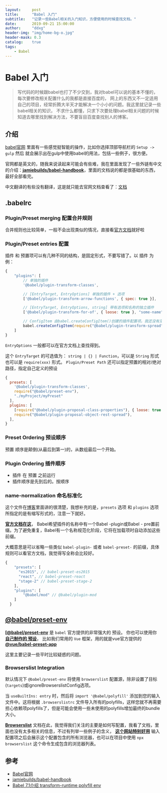 ```yaml
---
layout:     post
title:      "Babel 入门"
subtitle:   "记录一些Babel相关的入门知识，方便使用的时候查找文档。"
date:       2019-09-21 15:00:00
author:     "ddxg"
header-img: "img/home-bg-o.jpg"
header-mask: 0.3
catalog:    true
tags:
    - Babel
---
```


# Babel 入门

> 写代码的时候跟babel也打了不少交到，我对babel可以说的基本不懂的，每次要修改相关配置什么的我都是直接百度的，
> 网上的东西又不一定适用自己的项目，经常折腾大半天才能解决一个小小的问题。我这里就记录一些babel相关的知识，
> 不求什么都懂，只求下次要处理babel相关问题的时候知道去哪里找到解决方法，不要盲目百度查找别人的博客。


## 介绍

[babel官网](https://babeljs.io/) 里面有一些感觉挺智能的操作，比如你选择顶部导航栏的 `Setup -> gulp` 然后
就会展示出在gulp中使用babel的用法，包括一些例子，很方便。

官网都是英文的，随我来说读起来可能会有些难，我在里面发现了一些外链有中文的介绍：**[jamiebuilds/babel-handbook](https://github.com/jamiebuilds/babel-handbook/tree/master/translations/zh-Hans)**，里面的文档说的都是很基础的东西，最好全部看完。

中文翻译的有些没有翻译，这是就只能去官网文档查看了：[文档](https://babeljs.io/docs/en/)


## .babelrc

### Plugin/Preset merging 配置合并规则

合并规则也比较简单，一般不会出现类似的情况，直接看[官方文档](https://babeljs.io/docs/en/options#plugin-preset-merging)就好啦


### Plugin/Preset entries 配置

插件 和 预置项可以有几种不同的结构，是固定形式，不要写错了。以 插件 为例：

``` javascript
{
    "plugins": [
        // 单独的插件
        '@babel/plugin-transform-classes',

        // [EntryTarget, EntryOptions] 单独的插件 + 选项
        ['@babel/plugin-transform-arrow-functions', { spec: true }],

        // [EntryTarget, EntryOptions, string] 带有选项和名称的独立插件
        ['@babel/plugin-transform-for-of', { loose: true }, "some-name"],

        // ConfigItem 由babel.createConfigItem()创建的插件配置项。我还没有见过这种配置
        babel.createConfigItem(require("@babel/plugin-transform-spread")),
    ]
}
```
`EntryOptions` 一般都可以在官方文档上查找得到。


这个 `EntryTarget` 的可选值为： `string | {} | Function`，可以是 `String` 形式 也可以是 `require(xxx)` 形式。
`Plugin/Preset Path` 还可以指定预置的相对/绝对路径，指定自己定义的预设

``` javascript
{
  presets: [
    '@babel/plugin-transform-classes',
    require("@babel/preset-env"),
    "./myProject/myPreset"
  ],
  plugins: [
    [require("@babel/plugin-proposal-class-properties"), { loose: true }],
    require("@babel/plugin-proposal-object-rest-spread"),
  ],
}
```


### Preset Ordering 预设顺序

预置 顺序是颠倒(从最后到第一)的，从数组最后一个开始。

### Plugin Ordering 插件顺序

- 插件 在 预置 之前运行
- 插件顺序是先到后的。按顺序


### name-normalization 命名标准化

这个文件在[博客](https://github.com/jamiebuilds/babel-handbook/blob/master/translations/zh-Hans/user-handbook.md#toc-babelrc)里面讲的很清楚，我想补充的是，`presets` 选项 和 `plugins` 选项 所指定的是有缩写形式的，注意一下就好。

**[官方文档在这](https://babeljs.io/docs/en/options#name-normalization)**，
Babel希望插件的名称中有一个Babel -plugin或Babel - pre置前缀。为了避免重复，Babel有一个名称规范化阶段，它将在加载项时自动添加这些前缀。

大概意思是可以省略一些类似 `babel-plugin-` 或者 `babel-preset-` 的前缀，具体规则可以看官方文档，我觉得写全称会比较好。
``` javascript
{
    "presets": [
      "es2015", // babel-preset-es2015
      "react", // babel-preset-react
      "stage-2" // babel-preset-stage-2
    ],
    "plugins": [
        "@babel/mod" // @babel/plugin-mod
    ]
  }
```


## [@babel/preset-env](https://babeljs.io/docs/en/babel-preset-env)

**[[@babel/preset-env](https://babeljs.io/docs/en/babel-preset-env)** 是 `babel` 官方提供的非常强大的 预设。
你也可以使用你 **[自己制作的 预设](https://github.com/jamiebuilds/babel-handbook/blob/master/translations/zh-Hans/user-handbook.md#toc-making-your-own-preset)**，
比如我们常用的 `Vue` 框架，用的就是vue官方提供的 **[@vue/babel-preset-app](https://github.com/vuejs/vue-cli/tree/dev/packages/%40vue/babel-preset-app)**


这里主要记录一些平时比较疑惑的问题。


### Browserslist Integration

默认情况下 `@babel/preset-env` 将使用 `browserslist` 配置源，除非设置了目标(`targets`)或ignoreBrowserslistConfig选项。

当 `useBuiltIns: entry` 时，然后将 `import '@babel/polyfill'` 添加到您的输入文件中。这将根据 `.browserslistrc` 文件导入所有的polyfills，这样您就不再需要担心依赖项polyfills了，但是可能会使用一些未使用的polyfills增加最终的bundle大小。

**[Browserslist](https://github.com/browserslist/browserslist)** 文档在此，我觉得我们关注的主要是如何写配置，我看了文档，里面也没有太多相关的信息，不过有列举一些例子的含义， **[这个网站特别好用](https://browserl.ist/)** 输入配置项之后会展示这个配置包含的所有浏览器，也可以在项目中使用 `npx browserslist` 这个命令生成包含的浏览器列表。




## 参考
- [Babel官网](https://babeljs.io/)
- [jamiebuilds/babel-handbook](https://github.com/jamiebuilds/babel-handbook/tree/master/translations/zh-Hans)
- [Babel 7.1介绍 transform-runtime polyfill env](https://www.jianshu.com/p/d078b5f3036a)
